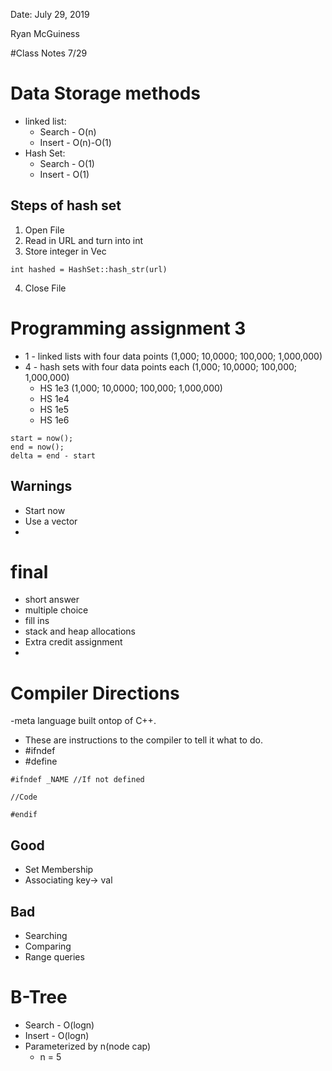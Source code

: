 Date: July 29, 2019

Ryan McGuiness

#Class Notes 7/29

# Data Storage methods
- linked list:
	- Search - O(n)
	- Insert - O(n)-O(1)
- Hash Set:
	- Search - O(1)
	- Insert - O(1)

## Steps of hash set
1. Open File
2. Read in URL and turn into int
3. Store integer in Vec<int>

```
int hashed = HashSet::hash_str(url)
```
4. Close File

# Programming assignment 3
- 1 - linked lists  with four data points (1,000; 10,0000; 100,000; 1,000,000)
- 4 - hash sets with four data points each (1,000; 10,0000; 100,000; 1,000,000)
	- HS 1e3 (1,000; 10,0000; 100,000; 1,000,000)
	- HS 1e4
	- HS 1e5
	- HS 1e6
```
start = now();
end = now();
delta = end - start
```

## Warnings
- Start now
- Use a vector
-
# final
- short answer
- multiple choice
- fill ins
- stack and heap allocations
- Extra credit assignment
- 

# Compiler Directions
-meta language built ontop of C++.
- These are instructions to the compiler to tell it what to do.
- #ifndef
- #define
```
#ifndef _NAME //If not defined

//Code

#endif
```

## Good
- Set Membership
- Associating key-> val

## Bad
- Searching
- Comparing
- Range queries

# B-Tree
- Search - O(logn)
- Insert - O(logn)
- Parameterized by n(node cap)
	- n = 5
